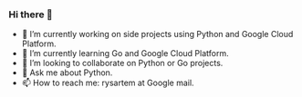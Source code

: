 ### Hi there 👋

- 🔭 I’m currently working on side projects using Python and Google Cloud Platform.
- 🌱 I’m currently learning Go and Google Cloud Platform.
- 👯 I’m looking to collaborate on Python or Go projects.
- 💬 Ask me about Python.
- 📫 How to reach me: rysartem at Google mail.
